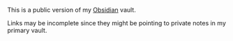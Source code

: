 This is a public version of my [Obsidian](https://obsidian.md/) vault.

Links may be incomplete since they might be pointing to private notes in my primary vault.
